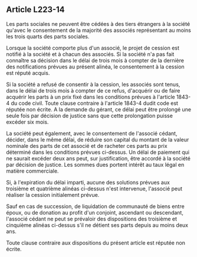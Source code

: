 Article L223-14
----
Les parts sociales ne peuvent être cédées à des tiers étrangers à la société
qu'avec le consentement de la majorité des associés représentant au moins les
trois quarts des parts sociales.

Lorsque la société comporte plus d'un associé, le projet de cession est notifié
à la société et à chacun des associés. Si la société n'a pas fait connaître sa
décision dans le délai de trois mois à compter de la dernière des notifications
prévues au présent alinéa, le consentement à la cession est réputé acquis.

Si la société a refusé de consentir à la cession, les associés sont tenus, dans
le délai de trois mois à compter de ce refus, d'acquérir ou de faire acquérir
les parts à un prix fixé dans les conditions prévues à l'article 1843-4 du code
civil. Toute clause contraire à l'article 1843-4 dudit code est réputée non
écrite. A la demande du gérant, ce délai peut être prolongé une seule fois par
décision de justice sans que cette prolongation puisse excéder six mois.

La société peut également, avec le consentement de l'associé cédant, décider,
dans le même délai, de réduire son capital du montant de la valeur nominale des
parts de cet associé et de racheter ces parts au prix déterminé dans les
conditions prévues ci-dessus. Un délai de paiement qui ne saurait excéder deux
ans peut, sur justification, être accordé à la société par décision de justice.
Les sommes dues portent intérêt au taux légal en matière commerciale.

Si, à l'expiration du délai imparti, aucune des solutions prévues aux troisième
et quatrième alinéas ci-dessus n'est intervenue, l'associé peut réaliser la
cession initialement prévue.

Sauf en cas de succession, de liquidation de communauté de biens entre époux, ou
de donation au profit d'un conjoint, ascendant ou descendant, l'associé cédant
ne peut se prévaloir des dispositions des troisième et cinquième alinéas
ci-dessus s'il ne détient ses parts depuis au moins deux ans.

Toute clause contraire aux dispositions du présent article est réputée non
écrite.
